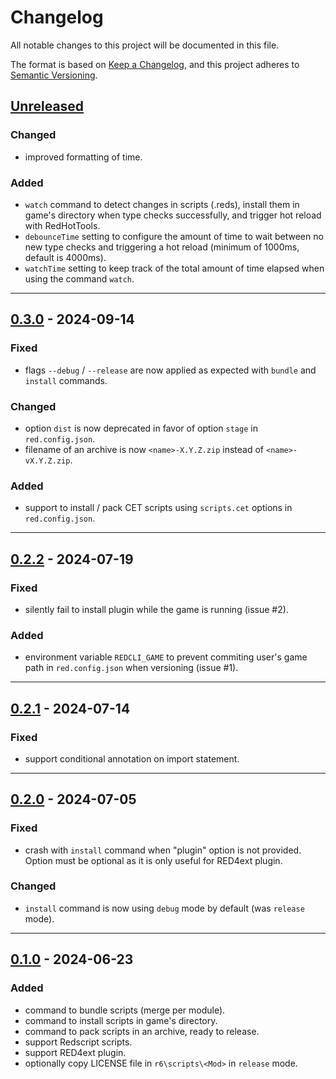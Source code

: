 # Changelog
All notable changes to this project will be documented in this file.

The format is based on [Keep a Changelog](https://keepachangelog.com/en/1.0.0/),
and this project adheres to [Semantic Versioning](https://semver.org/spec/v2.0.0.html).

## [Unreleased]
### Changed
- improved formatting of time.

### Added
- `watch` command to detect changes in scripts (.reds), install them in game's 
  directory when type checks successfully, and trigger hot reload with
  RedHotTools.
- `debounceTime` setting to configure the amount of time to wait between no new
  type checks and triggering a hot reload (minimum of 1000ms, default is 4000ms).
- `watchTime` setting to keep track of the total amount of time elapsed when
  using the command `watch`.

------------------------

## [0.3.0] - 2024-09-14
### Fixed
- flags `--debug` / `--release` are now applied as expected with `bundle` and
  `install` commands.

### Changed
- option `dist` is now deprecated in favor of option `stage` in `red.config.json`.
- filename of an archive is now `<name>-X.Y.Z.zip` instead of `<name>-vX.Y.Z.zip`.

### Added
- support to install / pack CET scripts using `scripts.cet` options in `red.config.json`.

------------------------

## [0.2.2] - 2024-07-19
### Fixed
- silently fail to install plugin while the game is running (issue #2).

### Added
- environment variable `REDCLI_GAME` to prevent commiting user's game path in
  `red.config.json` when versioning (issue #1).

------------------------

## [0.2.1] - 2024-07-14
### Fixed
- support conditional annotation on import statement.

------------------------

## [0.2.0] - 2024-07-05
### Fixed
- crash with `install` command when "plugin" option is not provided. Option
  must be optional as it is only useful for RED4ext plugin.

### Changed
- `install` command is now using `debug` mode by default (was `release` mode).

------------------------

## [0.1.0] - 2024-06-23
### Added
- command to bundle scripts (merge per module).
- command to install scripts in game's directory.
- command to pack scripts in an archive, ready to release.
- support Redscript scripts.
- support RED4ext plugin.
- optionally copy LICENSE file in `r6\scripts\<Mod>` in `release` mode.

<!-- Table of releases -->
[Unreleased]: https://github.com/rayshader/cp2077-red-cli/compare/v0.3.0...HEAD
[0.3.0]: https://github.com/rayshader/cp2077-red-cli/compare/v0.2.2...v0.3.0
[0.2.2]: https://github.com/rayshader/cp2077-red-cli/compare/v0.2.1...v0.2.2
[0.2.1]: https://github.com/rayshader/cp2077-red-cli/compare/v0.2.0...v0.2.1
[0.2.0]: https://github.com/rayshader/cp2077-red-cli/compare/v0.1.0...v0.2.0
[0.1.0]: https://github.com/rayshader/cp2077-red-cli/releases/tag/v0.1.0
